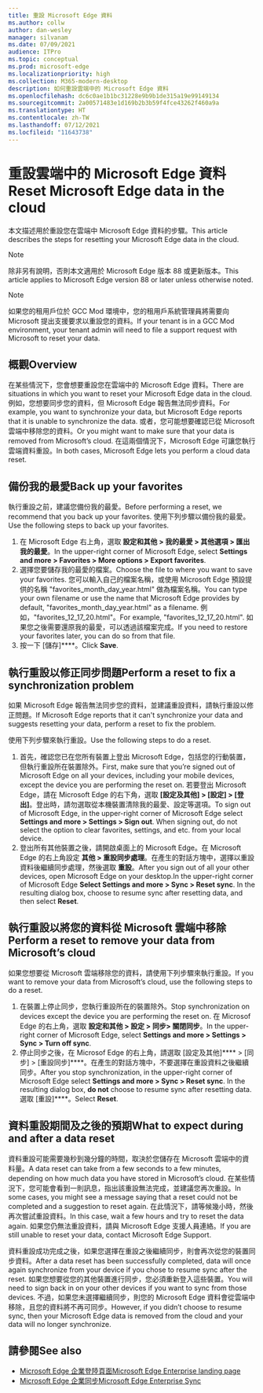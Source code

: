 ```yaml
---
title: 重設 Microsoft Edge 資料
ms.author: collw
author: dan-wesley
manager: silvanam
ms.date: 07/09/2021
audience: ITPro
ms.topic: conceptual
ms.prod: microsoft-edge
ms.localizationpriority: high
ms.collection: M365-modern-desktop
description: 如何重設雲端中的 Microsoft Edge 資料
ms.openlocfilehash: dc6c0ae1b1bc31228e9b9b1de315a19e99149134
ms.sourcegitcommit: 2a00571483e1d169b2b3b59f4fce43262f460a9a
ms.translationtype: HT
ms.contentlocale: zh-TW
ms.lasthandoff: 07/12/2021
ms.locfileid: "11643738"
---
```

# <a name="reset-microsoft-edge-data-in-the-cloud"></a><span data-ttu-id="7a1fb-103">重設雲端中的 Microsoft Edge 資料</span><span class="sxs-lookup"><span data-stu-id="7a1fb-103">Reset Microsoft Edge data in the cloud</span></span>

<span data-ttu-id="7a1fb-104">本文描述用於重設您在雲端中 Microsoft Edge 資料的步驟。</span><span class="sxs-lookup"><span data-stu-id="7a1fb-104">This article describes the steps for resetting your Microsoft Edge data in the cloud.</span></span>

> [!NOTE]
> <span data-ttu-id="7a1fb-105">除非另有說明，否則本文適用於 Microsoft Edge 版本 88 或更新版本。</span><span class="sxs-lookup"><span data-stu-id="7a1fb-105">This article applies to Microsoft Edge version 88 or later unless otherwise noted.</span></span>

> [!NOTE]
> <span data-ttu-id="7a1fb-106">如果您的租用戶位於 GCC Mod 環境中，您的租用戶系統管理員將需要向 Microsoft 提出支援要求以重設您的資料。</span><span class="sxs-lookup"><span data-stu-id="7a1fb-106">If your tenant is in a GCC Mod environment, your tenant admin will need to file a support request with Microsoft to reset your data.</span></span>

## <a name="overview"></a><span data-ttu-id="7a1fb-107">概觀</span><span class="sxs-lookup"><span data-stu-id="7a1fb-107">Overview</span></span>

<span data-ttu-id="7a1fb-108">在某些情況下，您會想要重設您在雲端中的 Microsoft Edge 資料。</span><span class="sxs-lookup"><span data-stu-id="7a1fb-108">There are situations in which you want to reset your Microsoft Edge data in the cloud.</span></span> <span data-ttu-id="7a1fb-109">例如，您想要同步您的資料，但 Microsoft Edge 報告無法同步資料。</span><span class="sxs-lookup"><span data-stu-id="7a1fb-109">For example,  you want to synchronize your data, but Microsoft Edge reports that it is unable to synchronize the data.</span></span> <span data-ttu-id="7a1fb-110">或者，您可能想要確認已從 Microsoft 雲端中移除您的資料。</span><span class="sxs-lookup"><span data-stu-id="7a1fb-110">Or you might want to make sure that your data is removed from Microsoft’s cloud.</span></span> <span data-ttu-id="7a1fb-111">在這兩個情況下，Microsoft Edge 可讓您執行雲端資料重設。</span><span class="sxs-lookup"><span data-stu-id="7a1fb-111">In both cases, Microsoft Edge lets you perform a cloud data reset.</span></span>

## <a name="back-up-your-favorites"></a><span data-ttu-id="7a1fb-112">備份我的最愛</span><span class="sxs-lookup"><span data-stu-id="7a1fb-112">Back up your favorites</span></span>

<span data-ttu-id="7a1fb-113">執行重設之前，建議您備份我的最愛。</span><span class="sxs-lookup"><span data-stu-id="7a1fb-113">Before performing a reset, we recommend that you back up your favorites.</span></span> <span data-ttu-id="7a1fb-114">使用下列步驟以備份我的最愛。</span><span class="sxs-lookup"><span data-stu-id="7a1fb-114">Use the following steps to back up your favorites.</span></span>

1. <span data-ttu-id="7a1fb-115">在 Microsoft Edge 右上角，選取 **設定和其他 > 我的最愛 > 其他選項 > 匯出我的最愛**。</span><span class="sxs-lookup"><span data-stu-id="7a1fb-115">In the upper-right corner of Microsoft Edge, select **Settings and more > Favorites > More options > Export favorites**.</span></span>
2. <span data-ttu-id="7a1fb-116">選擇您要儲存我的最愛的檔案。</span><span class="sxs-lookup"><span data-stu-id="7a1fb-116">Choose the file to where you want to save your favorites.</span></span> <span data-ttu-id="7a1fb-117">您可以輸入自己的檔案名稱，或使用 Microsoft Edge 預設提供的名稱 "favorites_month_day_year.html" 做為檔案名稱。</span><span class="sxs-lookup"><span data-stu-id="7a1fb-117">You can type your own filename or use the name that Microsoft Edge provides by default,  "favorites_month_day_year.html" as a filename.</span></span> <span data-ttu-id="7a1fb-118">例如，"favorites_12_17_20.html"。</span><span class="sxs-lookup"><span data-stu-id="7a1fb-118">For example, "favorites_12_17_20.html".</span></span> <span data-ttu-id="7a1fb-119">如果您之後需要還原我的最愛，可以透過該檔案完成。</span><span class="sxs-lookup"><span data-stu-id="7a1fb-119">If you need to restore your favorites later, you can do so from that file.</span></span>
3. <span data-ttu-id="7a1fb-120">按一下 [儲存]\*\*\*\*。</span><span class="sxs-lookup"><span data-stu-id="7a1fb-120">Click **Save**.</span></span>

## <a name="perform-a-reset-to-fix-a-synchronization-problem"></a><span data-ttu-id="7a1fb-121">執行重設以修正同步問題</span><span class="sxs-lookup"><span data-stu-id="7a1fb-121">Perform a reset to fix a synchronization problem</span></span>

<span data-ttu-id="7a1fb-122">如果 Microsoft Edge 報告無法同步您的資料，並建議重設資料，請執行重設以修正問題。</span><span class="sxs-lookup"><span data-stu-id="7a1fb-122">If Microsoft Edge reports that it can't synchronize your data and suggests resetting your data, perform a reset to fix the problem.</span></span>

<span data-ttu-id="7a1fb-123">使用下列步驟來執行重設。</span><span class="sxs-lookup"><span data-stu-id="7a1fb-123">Use the following steps to do a reset.</span></span>

1. <span data-ttu-id="7a1fb-124">首先，確認您已在您所有裝置上登出 Microsoft Edge，包括您的行動裝置，但執行重設所在裝置除外。</span><span class="sxs-lookup"><span data-stu-id="7a1fb-124">First, make sure that you’re signed out of Microsoft Edge on all your devices, including your mobile devices, except the device you are performing the reset on.</span></span> <span data-ttu-id="7a1fb-125">若要登出 Microsoft Edge，請在 Microsoft Edge 的右下角，選取 **[設定及其他] > [設定] > [登出]**。登出時，請勿選取從本機裝置清除我的最愛、設定等選項。</span><span class="sxs-lookup"><span data-stu-id="7a1fb-125">To sign out of Microsoft Edge, in the upper-right corner of Microsoft Edge select **Settings and more > Settings > Sign out**. When signing out, do not select the option to clear favorites, settings, and etc. from your local device.</span></span>
2. <span data-ttu-id="7a1fb-126">登出所有其他裝置之後，請開啟桌面上的 Microsoft Edge。在 Microsoft Edge 的右上角設定 **其他 > 重設同步處理**。在產生的對話方塊中，選擇以重設資料後繼續同步處理，然後選取 **重設**。</span><span class="sxs-lookup"><span data-stu-id="7a1fb-126">After you sign out of all your other devices, open Microsoft Edge on your desktop.In the upper-right corner of Microsoft Edge **Select Settings and more > Sync > Reset sync**. In the resulting dialog box, choose to resume sync after resetting data, and then select **Reset**.</span></span>

## <a name="perform-a-reset-to-remove-your-data-from-microsofts-cloud"></a><span data-ttu-id="7a1fb-127">執行重設以將您的資料從 Microsoft 雲端中移除</span><span class="sxs-lookup"><span data-stu-id="7a1fb-127">Perform a reset to remove your data from Microsoft’s cloud</span></span>

<span data-ttu-id="7a1fb-128">如果您想要從 Microsoft 雲端移除您的資料，請使用下列步驟來執行重設。</span><span class="sxs-lookup"><span data-stu-id="7a1fb-128">If you want to remove your data from Microsoft’s cloud, use the following steps to do a reset.</span></span>

1. <span data-ttu-id="7a1fb-129">在裝置上停止同步，您執行重設所在的裝置除外。</span><span class="sxs-lookup"><span data-stu-id="7a1fb-129">Stop synchronization on devices except the device you are performing the reset on.</span></span>  <span data-ttu-id="7a1fb-130">在 Microsof Edge 的右上角，選取 **設定和其他 > 設定 > 同步> 關閉同步**。</span><span class="sxs-lookup"><span data-stu-id="7a1fb-130">In the upper-right corner of Microsoft Edge, select **Settings and more > Settings > Sync > Turn off sync**.</span></span>  
2. <span data-ttu-id="7a1fb-131">停止同步之後，在 Microsof Edge 的右上角，請選取 [設定及其他]\*\*\*\* > [同步] > [重設同步]\*\*\*\*。在產生的對話方塊中，不要選擇在重設資料之後繼續同步。</span><span class="sxs-lookup"><span data-stu-id="7a1fb-131">After you stop synchronization, in the upper-right corner of Microsoft Edge select **Settings and more > Sync > Reset sync**. In the resulting dialog box, **do not** choose to resume sync after resetting data.</span></span> <span data-ttu-id="7a1fb-132">選取 [重設]\*\*\*\*。</span><span class="sxs-lookup"><span data-stu-id="7a1fb-132">Select **Reset**.</span></span>

## <a name="what-to-expect-during-and-after-a-data-reset"></a><span data-ttu-id="7a1fb-133">資料重設期間及之後的預期</span><span class="sxs-lookup"><span data-stu-id="7a1fb-133">What to expect during and after a data reset</span></span>

<span data-ttu-id="7a1fb-134">資料重設可能需要幾秒到幾分鐘的時間，取決於您儲存在 Microsoft 雲端中的資料量。</span><span class="sxs-lookup"><span data-stu-id="7a1fb-134">A data reset can take from a few seconds to a few minutes, depending on how much data you have stored in Microsoft’s cloud.</span></span> <span data-ttu-id="7a1fb-135">在某些情況下，您可能會看到一則訊息，指出該重設無法完成，並建議您再次重設。</span><span class="sxs-lookup"><span data-stu-id="7a1fb-135">In some cases, you might see a message saying that a reset could not be completed and a suggestion to reset again.</span></span> <span data-ttu-id="7a1fb-136">在此情況下，請等候幾小時，然後再次嘗試重設資料。</span><span class="sxs-lookup"><span data-stu-id="7a1fb-136">In this case, wait a few hours and try to reset the data again.</span></span> <span data-ttu-id="7a1fb-137">如果您仍無法重設資料，請與 Microsoft Edge 支援人員連絡。</span><span class="sxs-lookup"><span data-stu-id="7a1fb-137">If you are still unable to reset your data, contact Microsoft Edge Support.</span></span>

<span data-ttu-id="7a1fb-138">資料重設成功完成之後，如果您選擇在重設之後繼續同步，則會再次從您的裝置同步資料。</span><span class="sxs-lookup"><span data-stu-id="7a1fb-138">After a data reset has been successfully completed, data will once again synchronize from your device if you chose to resume sync after the reset.</span></span> <span data-ttu-id="7a1fb-139">如果您想要從您的其他裝置進行同步，您必須重新登入這些裝置。</span><span class="sxs-lookup"><span data-stu-id="7a1fb-139">You will need to sign back in on your other devices if you want to sync from those devices.</span></span> <span data-ttu-id="7a1fb-140">不過，如果您未選擇繼續同步，則您的 Microsoft Edge 資料會從雲端中移除，且您的資料將不再可同步。</span><span class="sxs-lookup"><span data-stu-id="7a1fb-140">However, if you didn’t choose to resume sync, then your Microsoft Edge data is removed from the cloud and your data will no longer synchronize.</span></span>

## <a name="see-also"></a><span data-ttu-id="7a1fb-141">請參閱</span><span class="sxs-lookup"><span data-stu-id="7a1fb-141">See also</span></span>

- [<span data-ttu-id="7a1fb-142">Microsoft Edge 企業登陸頁面</span><span class="sxs-lookup"><span data-stu-id="7a1fb-142">Microsoft Edge Enterprise landing page</span></span>](https://aka.ms/EdgeEnterprise)
- [<span data-ttu-id="7a1fb-143">Microsoft Edge 企業同步</span><span class="sxs-lookup"><span data-stu-id="7a1fb-143">Microsoft Edge Enterprise Sync</span></span>](microsoft-edge-enterprise-sync.md)